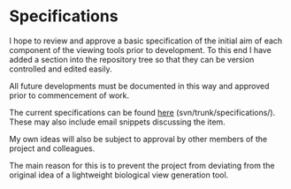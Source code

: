 # Specifications #

I hope to review and approve a basic specification of the initial aim of each component of the viewing tools prior to development.  To this end I have added a section into the repository tree so that they can be version controlled and edited easily.

All future developments must be documented in this way and approved prior to commencement of work.

The current specifications can be found [here](http://bioview2.googlecode.com/svn/trunk/specifications/) (svn/trunk/specifications/).  These may also include email snippets discussing the item.

My own ideas will also be subject to approval by other members of the project and colleagues.

The main reason for this is to prevent the project from deviating from the original idea of a lightweight biological view generation tool.